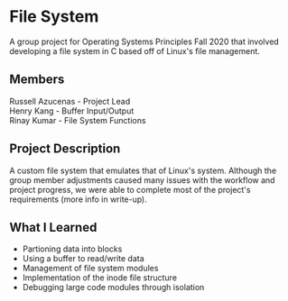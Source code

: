 # File System
A group project for Operating Systems Principles Fall 2020 that involved developing a file system in C based off of Linux's file management.

## Members
Russell Azucenas - Project Lead  
Henry Kang - Buffer Input/Output  
Rinay Kumar - File System Functions  

## Project Description
A custom file system that emulates that of Linux's system. Although the group member adjustments caused many issues with the workflow and project progress, we were able to complete most of the project's requirements (more info in write-up).

## What I Learned
- Partioning data into blocks
- Using a buffer to read/write data
- Management of file system modules
- Implementation of the inode file structure
- Debugging large code modules through isolation
